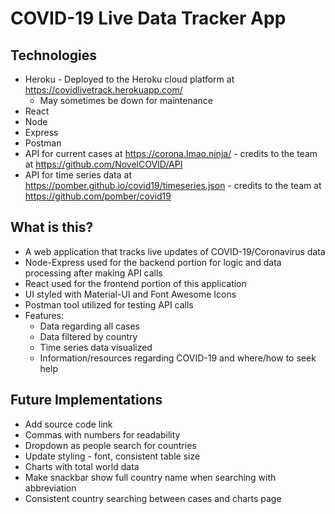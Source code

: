 # COVID-19 Live Data Tracker App

## Technologies
* Heroku - Deployed to the Heroku cloud platform at https://covidlivetrack.herokuapp.com/
  * May sometimes be down for maintenance
* React
* Node
* Express
* Postman
* API for current cases at https://corona.lmao.ninja/ - credits to the team at https://github.com/NovelCOVID/API
* API for time series data at https://pomber.github.io/covid19/timeseries.json - credits to the team at https://github.com/pomber/covid19

## What is this?
* A web application that tracks live updates of COVID-19/Coronavirus data
* Node-Express used for the backend portion for logic and data processing after making API calls
* React used for the frontend portion of this application
* UI styled with Material-UI and Font Awesome Icons
* Postman tool utilized for testing API calls
* Features:
  * Data regarding all cases
  * Data filtered by country
  * Time series data visualized
  * Information/resources regarding COVID-19 and where/how to seek help

## Future Implementations
* Add source code link
* Commas with numbers for readability
* Dropdown as people search for countries
* Update styling - font, consistent table size
* Charts with total world data
* Make snackbar show full country name when searching with abbreviation
* Consistent country searching between cases and charts page
